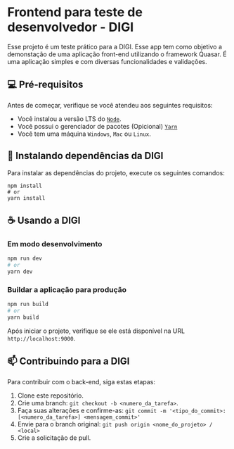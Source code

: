# Frontend para teste de desenvolvedor - DIGI

Esse projeto é um teste prático para a DIGI. Esse app tem como objetivo a demonstação de uma aplicação front-end utilizando o framework Quasar. É uma aplicação simples e com diversas funcionalidades e validações.

## 💻 Pré-requisitos

Antes de começar, verifique se você atendeu aos seguintes requisitos:

- Você instalou a versão LTS do [`Node`](https://nodejs.org/pt).
- Você possui o gerenciador de pacotes (Opicional) [`Yarn`](https://classic.yarnpkg.com/lang/en/docs/install)
- Você tem uma máquina `Windows`, `Mac` ou `Linux`.

## 🚀 Instalando dependências da DIGI

Para instalar as dependências do projeto, execute os seguintes comandos:

```
npm install
# or
yarn install
```

## ☕ Usando a DIGI

### Em modo desenvolvimento

```bash
npm run dev
# or
yarn dev
```

### Buildar a aplicação para produção

```bash
npm run build
# or
yarn build
```

Após iniciar o projeto, verifique se ele está disponível na URL `http://localhost:9000`.

## 📫 Contribuindo para a DIGI

Para contribuir com o back-end, siga estas etapas:

1. Clone este repositório.
2. Crie uma branch: `git checkout -b <numero_da_tarefa>`.
3. Faça suas alterações e confirme-as: `git commit -m '<tipo_do_commit>: [<numero_da_tarefa>] <mensagem_commit>'`
4. Envie para o branch original: `git push origin <nome_do_projeto> / <local>`
5. Crie a solicitação de pull.
